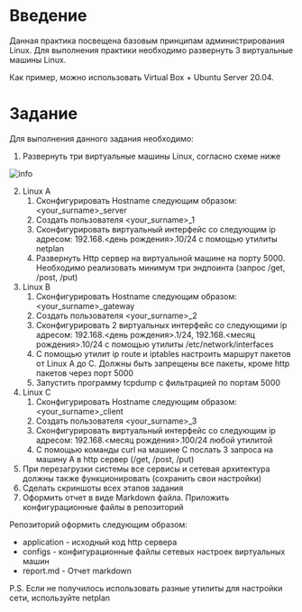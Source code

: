 # Введение
Данная практика посвещена базовым принципам администрирования Linux. Для выполнения практики необходимо развернуть 3 виртуальные машины Linux.

Как пример, можно использовать Virtual Box + Ubuntu Server 20.04.

# Задание
Для выполнения данного задания необходимо:
1.	Развернуть три виртуальные машины Linux, согласно схеме ниже


![info](./assets/images/Schema.png)


2.	Linux A
    1. Сконфигурировать Hostname следующим образом: <your_surname>_server
    2. Создать пользователя <your_surname>_1
    3. Сконфигурировать виртуальный интерфейс со следующим ip адресом: 192.168.<день рождения>.10/24 с помощью утилиты netplan
    4. Развернуть Http сервер на виртуальной машине на порту 5000. Необходимо реализовать минимум три эндпоинта (запрос /get, /post, /put) 
3.	Linux B
    1. Сконфигурировать Hostname следующим образом: <your_surname>_gateway
    2. Создать пользователя <your_surname>_2
    3. Сконфигурировать 2 виртуальных интерфейс со следующими ip адресом: 192.168.<день рождения>.1/24,  192.168.<месяц рождения>.10/24 с помощью утилиты /etc/network/interfaces
    4. С помощью утилит ip route и iptables настроить маршрут пакетов от Linux A до C. Должны быть запрещены все пакеты, кроме http пакетов через порт 5000
    5. Запустить программу tcpdump с фильтрацией по портам 5000
4.	Linux C
    1. Сконфигурировать Hostname следующим образом: <your_surname>_client
    2. Создать пользователя <your_surname>_3
    3. Сконфигурировать виртуальный интерфейс со следующим ip адресом: 192.168.<месяц рождения>.100/24 любой утилитой
    4. С помощью команды curl на машине C послать 3 запроса на машину А в http сервер (/get, /post, /put)
5. При перезагрузки системы все сервисы и сетевая архитектура должны также функционировать (сохранить свои настройки)
6. Сделать скриншоты всех этапов задания
7. Оформить отчет в виде Markdown файла. Приложить конфигурационные файлы в репозиторий


Репозиторий оформить следующим образом:
- application - исходный код http сервера
- configs - конфигурационные файлы сетевых настроек виртуальных машин
- report.md - Отчет markdown


P.S.
Если не получилось использовать разные утилиты для настройки сети, используйте netplan
